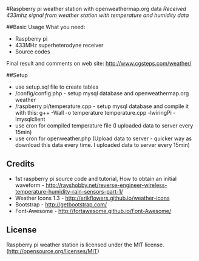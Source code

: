 #Raspberry pi weather station with openweathermap.org data
*Received 433mhz signal from weather station with temperature and humidity data*

##Basic Usage
What you need:

  * Raspberry pi
  * 433MHz superheterodyne receiver
  * Source codes  

Final result and comments on web site: http://www.cgsteps.com/weather/
  
##Setup
  * use setup.sql file to create tables
  * /config/config.php - setup mysql database and openweathermap.org weather
  * /raspberry pi/temperature.cpp - setup mysql database and compile it with this: g++ -Wall -o temperature temperature.cpp -lwiringPi -lmysqlclient
  * use cron for compiled temperature file (I uploaded data to server every 15min)
  * use cron for openweather.php (Upload data to server - quicker way as download this data every time. I uploaded data to server every 15min)
  
## Credits
  * 1st raspberry pi source code and tutorial, How to obtain an initial waveform - http://rayshobby.net/reverse-engineer-wireless-temperature-humidity-rain-sensors-part-1/
  * Weather Icons 1.3 - http://erikflowers.github.io/weather-icons
  * Bootstrap - http://getbootstrap.com/
  * Font-Awesome - http://fortawesome.github.io/Font-Awesome/
  
## License
Raspberry pi weather station is licensed under the MIT license. (http://opensource.org/licenses/MIT)